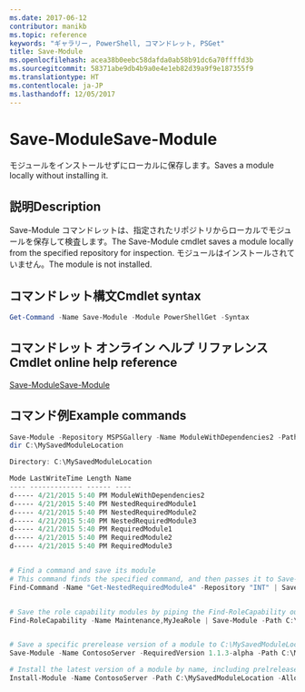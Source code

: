 ```yaml
---
ms.date: 2017-06-12
contributor: manikb
ms.topic: reference
keywords: "ギャラリー, PowerShell, コマンドレット, PSGet"
title: Save-Module
ms.openlocfilehash: acea38b0eebc58dafda0ab58b91dc6a70ffffd3b
ms.sourcegitcommit: 58371abe9db4b9a0e4e1eb82d39a9f9e187355f9
ms.translationtype: HT
ms.contentlocale: ja-JP
ms.lasthandoff: 12/05/2017
---
```

# <a name="save-module"></a><span data-ttu-id="bf7bd-103">Save-Module</span><span class="sxs-lookup"><span data-stu-id="bf7bd-103">Save-Module</span></span>

<span data-ttu-id="bf7bd-104">モジュールをインストールせずにローカルに保存します。</span><span class="sxs-lookup"><span data-stu-id="bf7bd-104">Saves a module locally without installing it.</span></span>

## <a name="description"></a><span data-ttu-id="bf7bd-105">説明</span><span class="sxs-lookup"><span data-stu-id="bf7bd-105">Description</span></span>

<span data-ttu-id="bf7bd-106">Save-Module コマンドレットは、指定されたリポジトリからローカルでモジュールを保存して検査します。</span><span class="sxs-lookup"><span data-stu-id="bf7bd-106">The Save-Module cmdlet saves a module locally from the specified repository for inspection.</span></span> <span data-ttu-id="bf7bd-107">モジュールはインストールされていません。</span><span class="sxs-lookup"><span data-stu-id="bf7bd-107">The module is not installed.</span></span>

## <a name="cmdlet-syntax"></a><span data-ttu-id="bf7bd-108">コマンドレット構文</span><span class="sxs-lookup"><span data-stu-id="bf7bd-108">Cmdlet syntax</span></span>
```powershell
Get-Command -Name Save-Module -Module PowerShellGet -Syntax
```

## <a name="cmdlet-online-help-reference"></a><span data-ttu-id="bf7bd-109">コマンドレット オンライン ヘルプ リファレンス</span><span class="sxs-lookup"><span data-stu-id="bf7bd-109">Cmdlet online help reference</span></span>

[<span data-ttu-id="bf7bd-110">Save-Module</span><span class="sxs-lookup"><span data-stu-id="bf7bd-110">Save-Module</span></span>](http://go.microsoft.com/fwlink/?LinkId=531351)

## <a name="example-commands"></a><span data-ttu-id="bf7bd-111">コマンド例</span><span class="sxs-lookup"><span data-stu-id="bf7bd-111">Example commands</span></span>

```powershell
Save-Module -Repository MSPSGallery -Name ModuleWithDependencies2 -Path C:\MySavedModuleLocation
dir C:\MySavedModuleLocation

Directory: C:\MySavedModuleLocation

Mode LastWriteTime Length Name
---- ------------- ------ ----
d----- 4/21/2015 5:40 PM ModuleWithDependencies2
d----- 4/21/2015 5:40 PM NestedRequiredModule1
d----- 4/21/2015 5:40 PM NestedRequiredModule2
d----- 4/21/2015 5:40 PM NestedRequiredModule3
d----- 4/21/2015 5:40 PM RequiredModule1
d----- 4/21/2015 5:40 PM RequiredModule2
d----- 4/21/2015 5:40 PM RequiredModule3


# Find a command and save its module
# This command finds the specified command, and then passes it to Save-Module to save it to the C:\temp folder.
Find-Command -Name "Get-NestedRequiredModule4" -Repository "INT" | Save-Module -Path "C:\temp\" -Verbose


# Save the role capability modules by piping the Find-RoleCapability output to Save-Module cmdlet.
Find-RoleCapability -Name Maintenance,MyJeaRole | Save-Module -Path C:\MyModulesPath


# Save a specific prerelease version of a module to C:\MySavedModuleLocation
Save-Module -Name ContosoServer -RequiredVersion 1.1.3-alpha -Path C:\MySavedModuleLocation -AllowPrerelease

# Install the latest version of a module by name, including prelrelease versions if one exists
Install-Module -Name ContosoServer -Path C:\MySavedModuleLocation -AllowPrerelease



```

